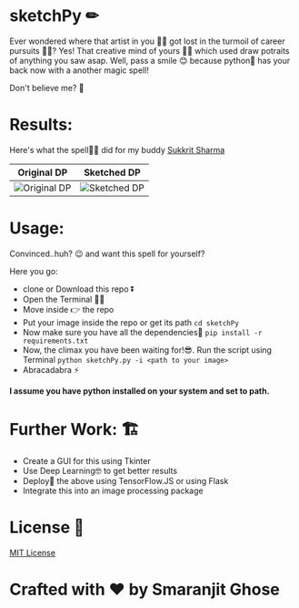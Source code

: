# sketchPy ✏

Ever wondered where that artist in you 👨‍🎨  got lost in the turmoil of career pursuits 👨‍💼? 
Yes! That creative mind of yours 🧠🔥 which used draw potraits of anything you saw asap.
Well, pass a smile 😊 because python🐍  has your back now with a another magic spell!

Don't believe me? 🤨

# Results:

Here's what the spell🧙‍♂️ did for my buddy [Sukkrit Sharma](https://github.com/sukkritsharmaofficial)

|Original DP| Sketched DP|
|-----|----|
|![Original DP](https://github.com/smaranjitghose/sketchPy/blob/master/assets/sukkrit.jpeg)|![Sketched DP](https://github.com/smaranjitghose/sketchPy/blob/master/assets/sketch.png)|

# Usage:

Convinced..huh? 😉 and want this spell for yourself?

Here you go:

- clone or Download this repo ⏬
- Open the Terminal 🐱‍💻
- Move inside 👉 the repo 
- Put your image inside the repo or get its path
```cd sketchPy``` 
- Now make sure you have all the dependencies🧱 
  ```pip install -r requirements.txt```
- Now, the climax you have been waiting for!😎. Run the script using Terminal
  ```python sketchPy.py -i <path to your image>```
- Abracadabra ⚡

**I assume you have python installed on your system and set to path.**

# Further Work: 🏗
- Create a GUI for this using Tkinter
- Use Deep Learning🤓 to get better results
- Deploy🚢 the above using TensorFlow.JS or using Flask
- Integrate this into an image processing package 

# License 📜

[MIT License](https://github.com/smaranjitghose/sketchPy/blob/master/LICENSE.MD)

# **Crafted with ❤ by Smaranjit Ghose**

